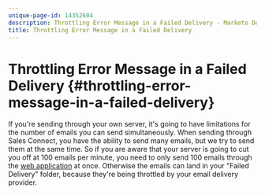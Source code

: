 ```yaml
---
unique-page-id: 14352604
description: Throttling Error Message in a Failed Delivery - Marketo Docs - Product Documentation
title: Throttling Error Message in a Failed Delivery
---
```


# Throttling Error Message in a Failed Delivery {#throttling-error-message-in-a-failed-delivery}

If you're sending through your own server, it's going to have limitations for the number of emails you can send simultaneously. When sending through Sales Connect, you have the ability to send many emails, but we try to send them at the same time. So if you are aware that your server is going to cut you off at 100 emails per minute, you need to only send 100 emails through the [web application](https://toutapp.com/login) at once. Otherwise the emails can land in your "Failed Delivery" folder, because they're being throttled by your email delivery provider.
